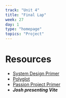 ```yaml
---
track: "Unit 4"
title: "Final Lap"
week: 27
day: 1
type: "homepage"
topics: "Project"
---
```



# Resources
- [System Design Primer](/unit4/week-27/system-design-primer)
- [Polyglot](/polyglot)
- [Passion Project Primer](/unit4/week-27/slides)
- ***Josh presenting Vite***